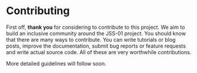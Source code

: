 # Contributing

First off, **thank you** for considering to contribute to this project. We aim to build an 
inclusive community around the JSS-01 project. You should know that there 
are many ways to contribute. You can write tutorials or blog posts, improve the documentation, 
submit bug reports or feature requests and write actual source code. All of these are very 
worthwhile contributions.

More detailed guidelines will follow soon.